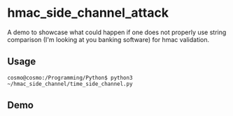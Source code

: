 # hmac_side_channel_attack
A demo to showcase what could happen if one does not properly use string comparison (I'm looking at you banking software) for hmac validation.

## Usage
```
cosmo@cosmo:/Programming/Python$ python3 ~/hmac_side_channel/time_side_channel.py
```

## Demo
